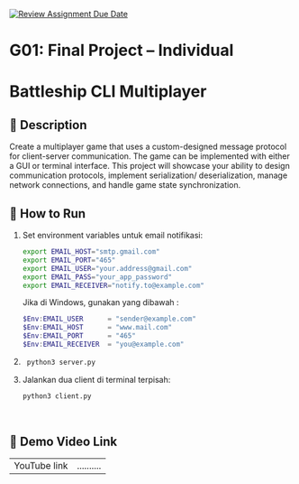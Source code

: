 [![Review Assignment Due Date](https://classroom.github.com/assets/deadline-readme-button-22041afd0340ce965d47ae6ef1cefeee28c7c493a6346c4f15d667ab976d596c.svg)](https://classroom.github.com/a/P48HpVIQ)
# G01: Final Project – Individual


# Battleship CLI Multiplayer

## **📜 Description**
  Create a multiplayer game that uses a custom-designed message protocol for client-server
communication. The game can be implemented with either a GUI or terminal interface. This
project will showcase your ability to design communication protocols, implement serialization/
deserialization, manage network connections, and handle game state synchronization.


## **🚀 How to Run**
1. Set environment variables untuk email notifikasi:
    ```bash
    export EMAIL_HOST="smtp.gmail.com"
    export EMAIL_PORT="465"
    export EMAIL_USER="your.address@gmail.com"
    export EMAIL_PASS="your_app_password"
    export EMAIL_RECEIVER="notify.to@example.com"
    ```
    Jika di Windows, gunakan yang dibawah :
    ```PowerShell
    $Env:EMAIL_USER      = "sender@example.com"
    $Env:EMAIL_HOST      = "www.mail.com"
    $Env:EMAIL_PORT      = "465"
    $Env:EMAIL_RECEIVER  = "you@example.com"
    ```
2. ```bash
    python3 server.py
    ```
3. Jalankan dua client di terminal terpisah:
    ```bash
    python3 client.py
    ```

<br>

## **🎥 Demo Video Link**
<table>
  <tr>
    <td>YouTube link</td>
    <td>..........</td>
  </tr>
</table> 
  </tr>
</table> 

<br>
